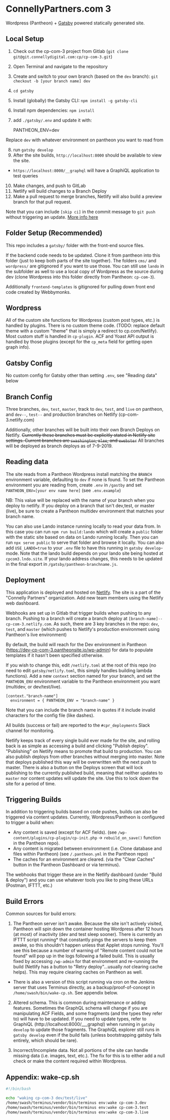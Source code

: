 # ConnellyPartners.com 3

Wordpress (Pantheon) + [Gatsby](https://gatsbyjs.org) powered statically generated site.

## Local Setup

1. Check out the cp-com-3 project from Gitlab (`git clone git@git.connellydigital.com:cp/cp-com-3.git`)
2. Open Terminal and navigate to the repository
3. Create and switch to your own branch (based on the `dev` branch): `git checkout -b [your branch name] dev`
4. `cd gatsby`
5. Install (globally) the Gatsby CLI: `npm install -g gatsby-cli`
6. Install npm dependencies: `npm install`
7. add `./gatsby/.env` and update it with:

    PANTHEON_ENV=dev

Replace `dev` with whatever environment on pantheon you want to read from

8. run `gatsby develop`
9. After the site builds, `http://localhost:8000` should be available to view the site.
  - `https://localhost:8000/__graphql` will have a GraphiQL application to test queries
10. Make changes, and push to GitLab
11. Netlify will build changes to a Branch Deploy
12. Make a pull request to merge branches, Netlify will also build a preview branch for that pull request.

Note that you can include `[skip ci]` in the commit message to `git push` without triggering an update. [More info here](https://www.netlify.com/docs/continuous-deployment/#skipping-a-deploy)

## Folder Setup (Recommended)

This repo includes a `gatsby/` folder with the front-end source files.

If the backend code needs to be updated. Clone it from pantheon into this folder (just to keep both parts of the site together). The folders `cms/` and `wordpress/` are gitignored if you want to use those. You can still use `lando` in the subfolder as well to use a local copy of Wordpress as the source during dev (clone Wordpress into this folder directly from Pantheon: `cp-com-3`).

Additionally `frontend-templates` is gitignored for pulling down front end code created by Webbymonks.

## Wordpress

All of the custom site functions for Wordpress (custom post types, etc.) is handled by plugins. There is no custom theme code. (TODO: replace default theme with a custom "theme" that is simply a redirect to cp.com/Netlify). Most custom stuff is handled in `cp-plugin`. ACF and Yoast API output is handled by those plugins (except for the `cp_meta` field for getting open graph info).

## Gatsby Config

No custom config for Gatsby other than setting `.env`, see "Reading data" below

## Branch Config

Three branches, `dev`, `test`, `master`, track to `dev`, `test`, and `live` on pantheon, and `dev--`, `test--` and production branches on Netlify (cp-com-3.netlify.com)

Additionally, other branches will be built into their own Branch Deploys on Netlify. ~~Currently these branches must be explicitly stated in Netlify site settings. Current branches are `swashington`, `mlee`, and `ewebster`~~ All branches will be deployed as branch deploys as of 7-9-2019.

## Reading data

The site reads from a Pantheon Wordpress install matching the `BRANCH` environment variable, defaulting to `dev` if none is found. To set the Pantheon environment you are reading from, create `.env` in `/gastby` and set `PANTHEON_ENV=[your env name here]` (see `.env.example`)

NB: This value will be replaced with the name of your branch when you deploy to netlify. If you deploy on a branch that isn't dev,test, or master (live), be sure to create a Pantheon multidev environment that matches your branch name.

You can also use Lando instance running locally to read your data from. In this case you can run `npm run build:lando` which will create a `public` folder with the static site based on data on Lando running locally. Then you can run `npx serve public` to serve that folder and browse it locally. You can also add `USE_LANDO=true` to your `.env` file to have this running in `gatsby develop`-mode. Note that the lando build depends on your lando site being hosted at `cpcom3.lndo.site`. If your lando address changes, this needs to be updated in the final export in `/gatsby/pantheon-branchname.js`.

## Deployment

This application is deployed and hosted on [Netlify](https://netlify.com). The site is a part of the "Connelly Partners" organization. Add new team members using the Netlify web dashboard.

Webhooks are set up in Gitlab that trigger builds when pushing to any branch. Pushing to a branch will create a branch deploy at `[branch-name]--cp-com-3.netlify.com`. As such, there are 3 key branches in the repo: `dev`, `test`, and `master` (which pushes to Netlify's production environment using Pantheon's live environment)

By default, the build will reach for the Dev environment in Pantheon (https://dev-cp-com-3.pantheonsite.io/wp-admin) for data to populate templates if it hasn't been specified otherwise.

If you wish to change this, edit `/netlify.toml` at the root of this repo (no need to edit `gatsby/netlify.toml`, this simply handles building lambda functions). Add a new `context` section named for your branch, and set the `PANTHEON_ENV` environment variable to the Pantheon environment you want (multidev, or dev/test/live).

```
[context."branch-name"]
  environment = { PANTHEON_ENV = "branch-name" }
```

Note that you can include the branch name in quotes if it include invalid characters for the config file (like dashes).

All builds (success or fail) are reported to the `#cpr_deployments` Slack channel for monitoring.

Netlify keeps track of every single build ever made for the site, and rolling back is as simple as accessing a build and clicking "Publish deploy". "Publishing" on Netlify means to promote that build to production. You can also publish deploys from other branches without merging into master. Note that deploys published this way will be overwritten with the next push to master. There is also a button on the Deploys screen that will lock publishing to the currently published build, meaning that neither updates to `master` nor content updates will update the site. Use this to lock down the site for a period of time.

## Triggering Builds

In addition to triggering builds based on code pushes, builds can also be triggered via content updates. Currently, Wordpress/Pantheon is configured to trigger a build when:

- Any content is saved (except for ACF fields). (see `/wp-content/plugins/cp-plugin/cp-init.php` -> `rebuild_on_save()` function in the Pantheon repo).
- Any content is migrated between environment (i.e. Clone database and files within Pantheon) (see `/.pantheon.yml` in the Pantheon repo)
- The caches for an environment are cleared. (via the "Clear Caches" button in the Pantheon Dashboard or via terminus).

The webhooks that trigger these are in the Netlify dashboard (under "Build & deploy") and you can use whatever tools you like to ping these URLs (Postman, IFTTT, etc.)

## Build Errors

Common sources for build errors:

1. The Pantheon server isn't awake. Because the site isn't actively visited, Pantheon will spin down the container hosting Wordpress after 12 hours (at most) of inactivity (dev and test sleep sooner). There is currently an IFTTT script running* that constantly pings the servers to keep them awake, so this shouldn't happen unless that Applet stops running. You'll see this because a number of warning of "Remote content could not be found" will pop up in the logs following a failed build. This is usually fixed by accessing `/wp-admin` for that environment and re-running the build (Netlify has a button to "Retry deploy"...usually _not_ clearing cache helps). This may require clearing caches on Pantheon as well.

* There is also a version of this script running via cron on the Jenkins server that uses Terminus directly, as a backup/proof-of-concept in `/home/swash/bin/wake-cp.sh`. See appendix below.

2. Altered schema. This is common during maintenance or adding features. Sometimes the GraphQL schema will change if you are manipulating ACF Fields, and some fragments (and the types they refer to) will have to be updated. If you need to update types, refer to GraphiQL (http://localhost:8000/___graphql) when running in `gatsby develop` to update those fragments. The GraphiQL explorer still runs in `gatsby develop` even if the build fails (unless bootstrapping gatsby fails entirely, which should be rare).

3. Incorrect/Incomplete data. Not all portions of the site can handle missing data (i.e. images, text, etc.). The fix for this is to either add a null check or make the content required within Wordpress.

## Appendix: wake-cp.sh

```bash
#!/bin/bash

echo "waking cp-com-3 dev/test/live"
/home/swash/terminus/vendor/bin/terminus env:wake cp-com-3.dev
/home/swash/terminus/vendor/bin/terminus env:wake cp-com-3.test
/home/swash/terminus/vendor/bin/terminus env:wake cp-com-3.live
```